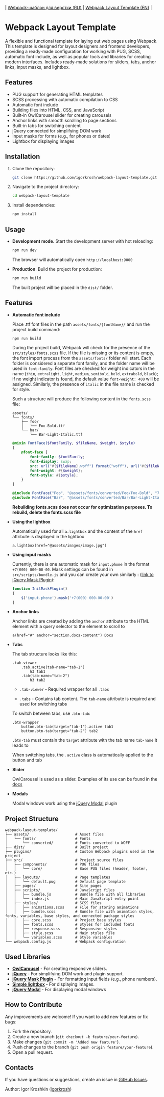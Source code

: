 | [Webpack-шаблон для верстки (RU)](./README_RU.md) | [Webpack Layout Template (EN)](./README.md) |

# Webpack Layout Template

A flexible and functional template for laying out web pages using Webpack. This template is designed for layout designers and frontend developers, providing a ready-made configuration for working with PUG, SCSS, automatic font include, as well as popular tools and libraries for creating modern interfaces. Includes ready-made solutions for sliders, tabs, anchor links, input masks, and lightbox.

## Features

- PUG support for generating HTML templates
- SCSS processing with automatic compilation to CSS
- Automatic font include
- Building files into HTML, CSS, and JavaScript
- Built-in OwlCarousel slider for creating carousels
- Anchor links with smooth scrolling to page sections
- Built-in tabs for switching content
- jQuery connected for simplifying DOM work
- Input masks for forms (e.g., for phones or dates)
- Lightbox for displaying images

## Installation

1. Clone the repository:
    ```bash
    git clone https://github.com/igorkrosh/webpack-layout-template.git
    ```
2. Navigate to the project directory:
    ```bash
    cd webpack-layout-template
    ```
3. Install dependencies:
    ```bash
    npm install
    ```

## Usage

- **Development mode**. Start the development server with hot reloading:
    ```bash
    npm run dev
    ```
    The browser will automatically open `http://localhost:9000`

- **Production**. Build the project for production:
    ```bash
    npm run build
    ```
    The built project will be placed in the `dist/` folder.

## Features

- **Automatic font include**

    Place .ttf font files in the path `assets/fonts/{fontName}/` and run the project build command:
    ```bash
    npm run build
    ```
    During the project build, Webpack will check for the presence of the `src/styles/fonts.scss` file. If the file is missing or its content is empty, the font import process from the `assets/fonts/` folder will start. Each folder is considered a separate font family, and the folder name will be used in `font-family`. Font files are checked for weight indicators in the name (`thin`, `extralight`, `light`, `medium`, `semibold`, `bold`, `extrabold`, `black`); if no weight indicator is found, the default value `font-weight: 400` will be assigned. Similarly, the presence of `italic` in the file name is checked for style.

    Such a structure will produce the following content in the `fonts.scss` file:
    ```
    assets/
    └── fonts/
        ├── foo/
        │   └── Foo-Bold.ttf
        └── bar/
            └── Bar-Light-Italic.ttf
    ```

    ```scss
    @mixin FontFace($fontFamily, $fileName, $weight, $style)
    {
        @font-face {
            font-family: $fontFamily;
            font-display: swap;
            src: url("#{$fileName}.woff") format("woff"), url("#{$fileName}.woff2") format("woff2");
            font-weight: #{$weight};
            font-style: #{$style};
        }
    }

    @include FontFace("Foo", "@assets/fonts/converted/Foo/Foo-Bold", "700", "regular");
    @include FontFace("Bar", "@assets/fonts/converted/Bar/Bar-Light-Italic", "300", "italic");
    ```

    **Rebuilding fonts.scss does not occur for optimization purposes. To rebuild, delete the fonts.scss file**

- **Using the lightbox**
    
    Automatically used for all `a.lightbox` and the content of the `href` attribute is displayed in the lightbox
    ```pug
    a.lightbox(href="@assets/images/image.jpg")
    ```

- **Using input masks**

    Currently, there is one automatic mask for `input.phone` in the format `+7(000) 000-00-00`. Mask settings can be found in `src/scripts/bundle.js` and you can create your own similarly : ([link to jQuery Mask Plugin](https://igorescobar.github.io/jQuery-Mask-Plugin/)): 

    ```js
    function InitMaskPlugin()
    {
        $('input.phone').mask('+7(000) 000-00-00')
    }
    ```
- **Anchor links**

    Anchor links are created by adding the `anchor` attribute to the HTML element with a query selector to the element to scroll to

    ```pug
    a(href="#" anchor="section.docs-content") Docs
    ```

- **Tabs**

    The tab structure looks like this:

    ```pug
    .tab-viewer
        .tab.active(tab-name="tab-1")
            h3 tab1
        .tab(tab-name="tab-2")
            h3 tab2
    ```

    - `.tab-viewer` - Required wrapper for all `.tabs`

    - `.tabs` - Contains tab content. The `tab-name` attribute is required and used for switching tabs

    To switch between tabs, use `.btn-tab`: 

    ```pug
    .btn-wrapper
        button.btn-tab(target="tab-1").active tab1
        button.btn-tab(target="tab-2") tab2
    ```

    `.btn-tab` must contain the `target` attribute with the tab name `tab-name` it leads to

    When switching tabs, the `.active` class is automatically applied to the button and tab
- **Slider**

    OwlCarousel is used as a slider. Examples of its use can be found in the [docs](https://owlcarousel2.github.io/OwlCarousel2/)
- **Modals**

    Modal windows work using the [jQuery Modal](https://www.jquerymodal.com/) plugin

## Project Structure

```
webpack-layout-template/
├── assets/                     # Asset files
│   └── fonts/                  # Fonts
│       └── сonverted/          # Fonts converted to WOFF
├── dist/                       # Built project
├── plugins/                    # Custom Webpack plugins used in the project
├── src/                        # Project source files
│   ├── components/             # PUG files
│   │   └── core/               # Base PUG files (header, footer, etc.)
│   ├── layouts/                # Page templates
│   │   └── default.pug         # Default page template
│   ├── pages/                  # Site pages
│   ├── scripts/                # JavaScript files
│   │   ├── bundle.js           # Bundle file with all libraries
│   │   └── index.js            # Main JavaScript entry point
│   ├── styles/                 # SCSS files
│   │   ├── animations.scss     # File for storing animations
│   │   ├── bundle.scss         # Bundle file with animation styles, fonts, variables, base styles, and connected package styles
│   │   ├── core.scss           # Project base styles
│   │   ├── fonts.scss          # Styles for included fonts
│   │   ├── response.scss       # Responsive styles
│   │   ├── style.scss          # Main styles file
│   │   └── variables.scss      # Style variables
└── webpack.config.js           # Webpack configuration
```

## Used Libraries

- **[OwlCarousel](https://owlcarousel2.github.io/OwlCarousel2/)** - For creating responsive sliders.
- **[jQuery](https://jquery.com/)** - For simplifying DOM work and plugin support.
- **[jQuery Mask Plugin](https://igorescobar.github.io/jQuery-Mask-Plugin/)** - For formatting input fields (e.g., phone numbers).
- **[Simple lightbox](https://dbrekalo.github.io/simpleLightbox/)** - For displaying images.
- **[jQuery Modal](https://www.jquerymodal.com/)** - For displaying modal windows

## How to Contribute

Any improvements are welcome! If you want to add new features or fix bugs:

1. Fork the repository.
2. Create a new branch (`git checkout -b feature/your-feature`).
3. Make changes (`git commit -m 'Added new feature'`).
4. Push changes to the branch (`git push origin feature/your-feature`).
5. Open a pull request.

## Contacts

If you have questions or suggestions, create an issue in [GitHub Issues](https://github.com/igorkrosh/webpack-layout-template/issues).

Author: Igor Kroshkin ([igorkrosh](https://github.com/igorkrosh)) 
